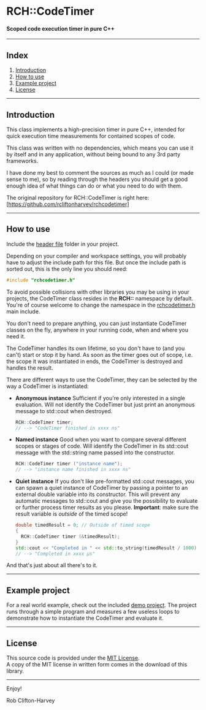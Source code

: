 ﻿# RCH::CodeTimer
#### Scoped code execution timer in pure C++

-------------------------------------------------------------------------------------------------------

## Index

1. [Introduction](https://github.com/rcliftonharvey/rchcodetimer/blob/master/README.md#introduction)
2. [How to use](https://github.com/rcliftonharvey/rchcodetimer/blob/master/README.md#how-to-use)
3. [Example project](https://github.com/rcliftonharvey/rchcodetimer/blob/master/README.md#example-project)
4. [License](https://github.com/rcliftonharvey/rchcodetimer/blob/master/README.md#license)

-------------------------------------------------------------------------------------------------------

## Introduction 

This class implements a high-precision timer in pure C++, intended for quick execution time measurements for contained scopes of code.

This class was written with no dependencies, which means you can use it by itself and in any application, without being bound to any 3rd party frameworks.

I have done my best to comment the sources as much as I could (or made sense to me), so by reading through the headers you should get a good enough idea of what things can do or what you need to do with them.

The original repository for RCH::CodeTimer is right here:<br>
[https://github.com/rcliftonharvey/rchcodetimer]

-------------------------------------------------------------------------------------------------------

## How to use

Include the [header file](https://github.com/rcliftonharvey/rchcodetimer/tree/master/include/rchcodetimer.h) folder in your project.

Depending on your compiler and workspace settings, you will probably have to adjust the include path for this file. But once the include path is sorted out, this is the only line you should need:
```c++
#include "rchcodetimer.h"
```

To avoid possible collisions with other libraries you may be using in your projects, the CodeTimer class resides in the **RCH::** namespace by default. You're of course welcome to change the namespace in the [rchcodetimer.h](https://github.com/rcliftonharvey/rchcodetimer/blob/master/include/rchcodetimer.h#L37) main include.

You don't need to prepare anything, you can just instantiate CodeTimer classes on the fly, anywhere in your running code, when and where you need it.

The CodeTimer handles its own lifetime, so you don't have to (and you can't) start or stop it by hand. As soon as the timer goes out of scope, i.e. the scope it was instantiated in ends, the CodeTimer is destroyed and handles the result.

There are different ways to use the CodeTimer, they can be selected by the way a CodeTimer is instantiated:

* **Anonymous instance**
   Sufficient if you're only interested in a single evaluation. Will not identify the CodeTimer but just print an anonymous message to std::cout when destroyed.   
    ```c++
    RCH::CodeTimer timer;
    // --> "CodeTimer finished in xxxx ns"
    ```
  
* **Named instance**
    Good when you want to compare several different scopes or stages of code. Will identify the CodeTimer in its std::cout message with the std::string name passed into the constructor.
    ```c++
    RCH::CodeTimer timer ("instance name");
    // --> "instance name finished in xxxx ns"
    ```
    
* **Quiet instance**
   If you don't like pre-formatted std::cout messages, you can spawn a quiet instance of CodeTimer by passing a pointer to an external double variable into its constructor. This will prevent any automatic messages to std::cout and give you the possibility to evaluate or further process timer results as you please.
   **Important**: make sure the result variable is _outside_ of the timed scope!
    ```c++
    double timedResult = 0; // Outside of timed scope
    {
      RCH::CodeTimer timer (&timedResult);
    }
    std::cout << "Completed in " << std::to_string(timedResult / 1000) << " µs" << std::endl;
    // --> "Completed in xxxx µs"
    ```
    
And that's just about all there's to it.

-------------------------------------------------------------------------------------------------------

## Example project

For a real world example, check out the included [demo project](https://github.com/rcliftonharvey/rchcodetimer/tree/master/demo). The project runs through a simple program and measures a few useless loops to demonstrate how to instantiate the CodeTimer and evaluate it. 

-------------------------------------------------------------------------------------------------------

## License

This source code is provided under the [MIT License](https://github.com/rcliftonharvey/rchcodetimer/tree/master/LICENSE).<br>
A copy of the MIT license in written form comes in the download of this library.

-------------------------------------------------------------------------------------------------------

Enjoy!

Rob Clifton-Harvey

